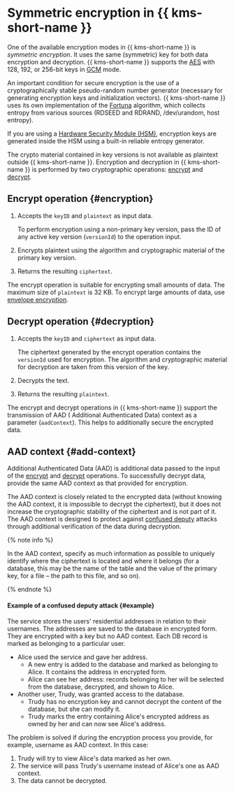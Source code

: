 # Symmetric encryption in {{ kms-short-name }}

One of the available encryption modes in {{ kms-short-name }} is _symmetric encryption_. It uses the same (symmetric) key for both data encryption and decryption. {{ kms-short-name }} supports the [AES](https://en.wikipedia.org/wiki/Advanced_Encryption_Standard) with 128, 192, or 256-bit keys in [GCM](https://en.wikipedia.org/wiki/Galois/Counter_Mode) mode.

An important condition for secure encryption is the use of a cryptographically stable pseudo-random number generator (necessary for generating encryption keys and initialization vectors). {{ kms-short-name }} uses its own implementation of the [Fortuna](https://en.wikipedia.org/wiki/Fortuna_(PRNG)) algorithm, which collects entropy from various sources (RDSEED and RDRAND, /dev/urandom, host entropy).

If you are using a [Hardware Security Module (HSM)](hsm.md), encryption keys are generated inside the HSM using a built-in reliable entropy generator.

The crypto material contained in key versions is not available as plaintext outside {{ kms-short-name }}. Encryption and decryption in {{ kms-short-name }} is performed by two cryptographic operations: [encrypt](../api-ref/SymmetricCrypto/encrypt) and [decrypt](../api-ref/SymmetricCrypto/decrypt).

## Encrypt operation {#encryption}

1. Accepts the `keyID` and `plaintext` as input data.

   To perform encryption using a non-primary key version, pass the ID of any active key version (`versionId`) to the operation input.
1. Encrypts plaintext using the algorithm and cryptographic material of the primary key version.
1. Returns the resulting `ciphertext`.

The encrypt operation is suitable for encrypting small amounts of data. The maximum size of `plaintext` is 32 KB. To encrypt large amounts of data, use [envelope encryption](../concepts/envelope.md).

## Decrypt operation {#decryption}

1. Accepts the `keyID` and `ciphertext` as input data.

   The ciphertext generated by the encrypt operation contains the `versionId` used for encryption. The algorithm and cryptographic material for decryption are taken from this version of the key.
1. Decrypts the text.
1. Returns the resulting `plaintext`.

The encrypt and decrypt operations in {{ kms-short-name }} support the transmission of AAD ( Additional Authenticated Data) context as a parameter (`aadContext`). This helps to additionally secure the encrypted data.

## AAD context {#add-context}

Additional Authenticated Data (AAD) is additional data passed to the input of the [encrypt](../api-ref/SymmetricCrypto/encrypt) and [decrypt](../api-ref/SymmetricCrypto/decrypt) operations. To successfully decrypt data, provide the same AAD context as that provided for encryption.

The AAD context is closely related to the encrypted data (without knowing the AAD context, it is impossible to decrypt the ciphertext), but it does not increase the cryptographic stability of the ciphertext and is not part of it. The AAD context is designed to protect against [confused deputy](https://en.wikipedia.org/wiki/Confused_deputy_problem) attacks through additional verification of the data during decryption.

{% note info %}

In the AAD context, specify as much information as possible to uniquely identify where the ciphertext is located and where it belongs (for a database, this may be the name of the table and the value of the primary key, for a file – the path to this file, and so on).

{% endnote %}

#### Example of a confused deputy attack {#example}

The service stores the users' residential addresses in relation to their usernames. The addresses are saved to the database in encrypted form. They are encrypted with a key but no AAD context. Each DB record is marked as belonging to a particular user.

* Alice used the service and gave her address.
   * A new entry is added to the database and marked as belonging to Alice. It contains the address in encrypted form.
   * Alice can see her address: records belonging to her will be selected from the database, decrypted, and shown to Alice.
* Another user, Trudy, was granted access to the database.
   * Trudy has no encryption key and cannot decrypt the content of the database, but she can modify it.
   * Trudy marks the entry containing Alice's encrypted address as owned by her and can now see Alice's address.

The problem is solved if during the encryption process you provide, for example, username as AAD context. In this case:
1. Trudy will try to view Alice's data marked as her own.
1. The service will pass Trudy's username instead of Alice's one as AAD context.
1. The data cannot be decrypted.
